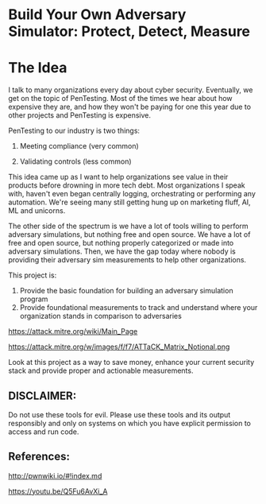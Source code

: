 # Build Your Own Adversary Simulator: Protect, Detect, Measure


# The Idea
I talk to many organizations every day about cyber security. Eventually, we get on the topic of PenTesting. Most of the times we hear about how expensive they are, and how they won't be paying for one this year due to other projects and PenTesting is expensive.

PenTesting to our industry is two things:

1. Meeting compliance (very common)

2. Validating controls (less common)

This idea came up as I want to help organizations see value in their products before drowning in more tech debt. Most organizations I speak with, haven't even began centrally logging, orchestrating or performing any automation. We're seeing many still getting hung up on marketing fluff, AI, ML and unicorns.

The other side of the spectrum is we have a lot of tools willing to perform adversary simulations, but nothing free and open source. We have a lot of free and open source, but nothing properly categorized or made into adversary simulations. Then, we have the gap today where nobody is providing their adversary sim measurements to help other organizations.

This project is:

1. Provide the basic foundation for building an adversary simulation program
2. Provide foundational measurements to track and understand where your organization stands in comparison to adversaries


https://attack.mitre.org/wiki/Main_Page

https://attack.mitre.org/w/images/f/f7/ATTaCK_Matrix_Notional.png

Look at this project as a way to save money, enhance your current security stack and provide proper and actionable measurements.

## DISCLAIMER:

Do not use these tools for evil. Please use these tools and its output responsibly and only on systems on which you have explicit permission to access and run code.

## References:

http://pwnwiki.io/#!index.md

https://youtu.be/Q5Fu6AvXi_A
